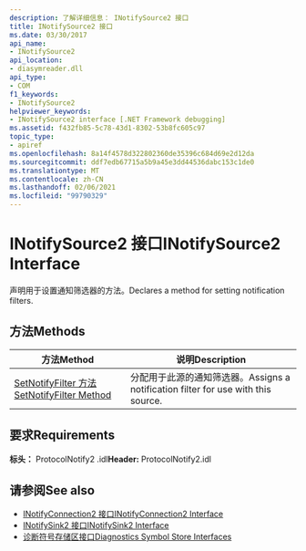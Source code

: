 ```yaml
---
description: 了解详细信息： INotifySource2 接口
title: INotifySource2 接口
ms.date: 03/30/2017
api_name:
- INotifySource2
api_location:
- diasymreader.dll
api_type:
- COM
f1_keywords:
- INotifySource2
helpviewer_keywords:
- INotifySource2 interface [.NET Framework debugging]
ms.assetid: f432fb85-5c78-43d1-8302-53b8fc605c97
topic_type:
- apiref
ms.openlocfilehash: 8a14f4578d322802360de35396c684d69e2d12da
ms.sourcegitcommit: ddf7edb67715a5b9a45e3dd44536dabc153c1de0
ms.translationtype: MT
ms.contentlocale: zh-CN
ms.lasthandoff: 02/06/2021
ms.locfileid: "99790329"
---
```

# <a name="inotifysource2-interface"></a><span data-ttu-id="98bb1-103">INotifySource2 接口</span><span class="sxs-lookup"><span data-stu-id="98bb1-103">INotifySource2 Interface</span></span>

<span data-ttu-id="98bb1-104">声明用于设置通知筛选器的方法。</span><span class="sxs-lookup"><span data-stu-id="98bb1-104">Declares a method for setting notification filters.</span></span>  
  
## <a name="methods"></a><span data-ttu-id="98bb1-105">方法</span><span class="sxs-lookup"><span data-stu-id="98bb1-105">Methods</span></span>  
  
|<span data-ttu-id="98bb1-106">方法</span><span class="sxs-lookup"><span data-stu-id="98bb1-106">Method</span></span>|<span data-ttu-id="98bb1-107">说明</span><span class="sxs-lookup"><span data-stu-id="98bb1-107">Description</span></span>|  
|------------|-----------------|  
|[<span data-ttu-id="98bb1-108">SetNotifyFilter 方法</span><span class="sxs-lookup"><span data-stu-id="98bb1-108">SetNotifyFilter Method</span></span>](inotifysource2-setnotifyfilter-method.md)|<span data-ttu-id="98bb1-109">分配用于此源的通知筛选器。</span><span class="sxs-lookup"><span data-stu-id="98bb1-109">Assigns a notification filter for use with this source.</span></span>|  
  
## <a name="requirements"></a><span data-ttu-id="98bb1-110">要求</span><span class="sxs-lookup"><span data-stu-id="98bb1-110">Requirements</span></span>  

 <span data-ttu-id="98bb1-111">**标头：** ProtocolNotify2 .idl</span><span class="sxs-lookup"><span data-stu-id="98bb1-111">**Header:** ProtocolNotify2.idl</span></span>  
  
## <a name="see-also"></a><span data-ttu-id="98bb1-112">请参阅</span><span class="sxs-lookup"><span data-stu-id="98bb1-112">See also</span></span>

- [<span data-ttu-id="98bb1-113">INotifyConnection2 接口</span><span class="sxs-lookup"><span data-stu-id="98bb1-113">INotifyConnection2 Interface</span></span>](inotifyconnection2-interface.md)
- [<span data-ttu-id="98bb1-114">INotifySink2 接口</span><span class="sxs-lookup"><span data-stu-id="98bb1-114">INotifySink2 Interface</span></span>](inotifysink2-interface.md)
- [<span data-ttu-id="98bb1-115">诊断符号存储区接口</span><span class="sxs-lookup"><span data-stu-id="98bb1-115">Diagnostics Symbol Store Interfaces</span></span>](diagnostics-symbol-store-interfaces.md)
